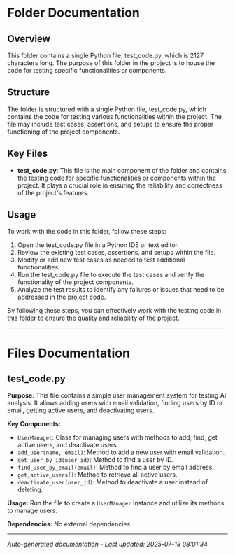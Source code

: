 # Folder Documentation

## Overview
This folder contains a single Python file, test_code.py, which is 2127 characters long. The purpose of this folder in the project is to house the code for testing specific functionalities or components.

## Structure
The folder is structured with a single Python file, test_code.py, which contains the code for testing various functionalities within the project. The file may include test cases, assertions, and setups to ensure the proper functioning of the project components.

## Key Files
- **test_code.py**: This file is the main component of the folder and contains the testing code for specific functionalities or components within the project. It plays a crucial role in ensuring the reliability and correctness of the project's features.

## Usage
To work with the code in this folder, follow these steps:
1. Open the test_code.py file in a Python IDE or text editor.
2. Review the existing test cases, assertions, and setups within the file.
3. Modify or add new test cases as needed to test additional functionalities.
4. Run the test_code.py file to execute the test cases and verify the functionality of the project components.
5. Analyze the test results to identify any failures or issues that need to be addressed in the project code.

By following these steps, you can effectively work with the testing code in this folder to ensure the quality and reliability of the project.

---

# Files Documentation

## test_code.py

**Purpose:** This file contains a simple user management system for testing AI analysis. It allows adding users with email validation, finding users by ID or email, getting active users, and deactivating users.

**Key Components:**
- `UserManager`: Class for managing users with methods to add, find, get active users, and deactivate users.
- `add_user(name, email)`: Method to add a new user with email validation.
- `get_user_by_id(user_id)`: Method to find a user by ID.
- `find_user_by_email(email)`: Method to find a user by email address.
- `get_active_users()`: Method to retrieve all active users.
- `deactivate_user(user_id)`: Method to deactivate a user instead of deleting.

**Usage:** Run the file to create a `UserManager` instance and utilize its methods to manage users.

**Dependencies:** No external dependencies.

---
*Auto-generated documentation - Last updated: 2025-07-18 08:01:34*
